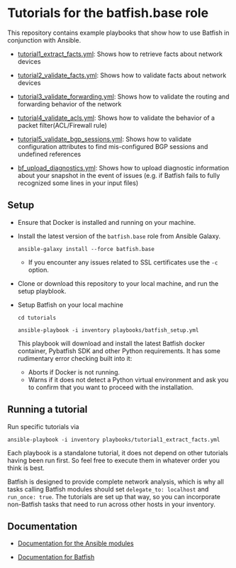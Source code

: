 # Tutorials for the batfish.base role

This repository contains example playbooks that show how to use Batfish in conjunction with Ansible.

- [tutorial1_extract_facts.yml](playbooks/tutorial1_extract_facts.yml): Shows how to retrieve facts about network devices

- [tutorial2_validate_facts.yml](playbooks/tutorial1_validate_facts.yml): Shows how to validate facts about network devices

- [tutorial3_validate_forwarding.yml](playbooks/tutorial1_validate_forwarding.yml): Shows how to validate the routing and forwarding behavior of the network

- [tutorial4_validate_acls.yml](playbooks/tutorial1_validate_acls.yml): Shows how to validate the behavior of a packet filter(ACL/Firewall rule) 

- [tutorial5_validate_bgp_sessions.yml](playbooks/tutorial1_validate_bgp_sessions.yml): Shows how to validate configuration attributes to find mis-configured BGP sessions and undefined references

- [bf_upload_diagnostics.yml](playbooks/bf_upload_diagnostics.yml): Shows how to upload diagnostic information about your snapshot in the event of issues (e.g. if Batfish fails to fully recognized some lines in your input files)

## Setup

- Ensure that Docker is installed and running on your machine.

- Install the latest version of the `batfish.base` role from Ansible Galaxy.

  `ansible-galaxy install --force batfish.base`
  - If you encounter any issues related to SSL certificates use the `-c` option. 

- Clone or download this repository to your local machine, and run the setup playblook.

- Setup Batfish on your local machine

  `cd tutorials`

  `ansible-playbook -i inventory playbooks/batfish_setup.yml`

  This playbook will download and install the latest Batfish docker container, Pybatfish SDK and other Python requirements. It has some rudimentary error checking built into it:  
  - Aborts if Docker is not running.
  - Warns if it does not detect a Python virtual environment and ask you to confirm that you want to proceed with the installation.
  

## Running a tutorial

Run specific tutorials via

  `ansible-playbook -i inventory playbooks/tutorial1_extract_facts.yml`

   Each playbook is a standalone tutorial, it does not depend on other tutorials having been run first. So feel free to execute them in whatever order you think is best.

   Batfish is designed to provide complete network analysis, which is why all tasks calling Batfish modules should set `delegate_to: localhost` and `run_once: true`. The tutorials are set up that way, so you can incorporate non-Batfish tasks that need to run across other hosts in your inventory.


## Documentation

 - [Documentation for the Ansible modules](../docs/README.md)

 - [Documentation for Batfish](https://github.com/batfish/batfish)

